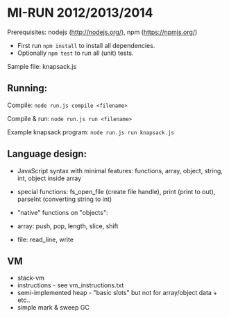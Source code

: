 MI-RUN 2012/2013/2014
==

Prerequisites: nodejs (http://nodejs.org/), npm (https://npmjs.org/)

* First run `npm install` to install all dependencies.
* Optionally `npm test` to run all (unit) tests.

Sample file:
knapsack.js

Running:
--
Compile:  `node run.js compile <filename>`

Compile & run: `node run.js run <filename>`

Example knapsack program: `node run.js run knapsack.js`

Language design:
--
* JavaScript syntax with minimal features: functions, array, object, string, int, object inside array
* special functions: fs_open_file (create file handle), print (print to out), parseInt (converting string to int)
* "native" functions on "objects":

 * array: push, pop, length, slice, shift
 * file: read_line, write

VM
--
* stack-vm
* instructions - see vm_instructions.txt
* semi-implemented heap - "basic slots" but not for array/object data + etc..
* simple mark & sweep GC






